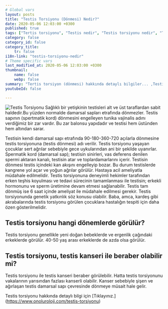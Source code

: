 ```yaml
---
# Global vars
layout: posts
title: "Testis Torsiyonu (Dönmesi) Nedir?"
date: 2020-05-06 12:03:00 +0300
published: true
tags: ["Tertis torsiyonu", "Testis nedir", "Testis torsiyonu nedir", "Testis torsiyonu testis kanseri", "testis torsiyonu tipi", "Testis torsiyonu erken müdahale", "Testis torsiyonu teşhis", "Testis torsiyonu tedavi", "Testis torsiyonu ameliyat" , "testis dönmesi", "testis torsiyonu ne zaman", "testis torsiyonu neden", "testis torsiyonu acil", "testis torsiyonu belirti", "testis torsiyonu ultrasonografi", "testis torsiyonu tipi" , "testis torsiyonu tedavi", "testis torsiyonu çözüm", "testis dönmesi ameliyatı", "testis dönmesi tedavi"]
category: false
category_id: false
category_title:
    tr: false
i18n-link: "testis-torsiyonu-nedir"
# Theme specific vars
last_modified_at: 2020-05-06 12:03:00 +0300
thumbnail:
    name: false
    webp: false
summary: "Tertis torsiyon (dönmesi) hakkında detaylı bilgiler... ,Testis nedir?, Testiste ağrı ve şişliklerin nedenleri? , Testis torsiyonu nedir?, Testis torsiyonu testis kanseriyle birlikte olur mu? , Kaç tip testis torsiyon vardır? , Testis torsiyonunda erken müdahale? , Testis torsiyonu teşhisi ve tedavisi, Testis torsiyonu ameliyatı"
youtubeId: false

---
```






![Testis Torsiyonu](/assets/img/testistorsiyonunedir.jpeg)
Sağlıklı bir yetişkinin testisleri alt ve üst taraflardan sabit haldedir.Bu yüzden normalde damarsal sapları etrafında dönmezler. Testis sapının (spertmatik kord) dönmesini engelleyen tunika vajinalis adını verdiğimiz bir zar vardır. Bu zar balonsu yapıdadır ve testisi hem üstünden hem altından sarar.

Testisin kendi damarsal sapı etrafında 90-180-360-720 açılarla dönmesine testis torsiyonuna (testis dönmesi) adı verilir. Testis torsiyonu yaşayan çocuklar sert ağrılar sebebiyle gece uykularından ani bir şekilde uyanırlar. Spermatik kord (damarsal sap); testisin sinirleri, vas deferens denilen spermi aktaran kanalı, testisin atar ve toplardamarlarını içerir. Testisin dönmesi testis içindeki kan akışını engelleyip bozar. Bu durum testislerde kangrene yol açar ve yoğun ağrılar görülür. Hastaya acil ameliyatla müdahale edilmelidir. Testis torsiyonuna deneyimli hekimler tarafından erken teşhis koyulması ve tedavi sürecinin tamamlanması ile testisin; erkekli hormonunu ve sperm üretimine devam etmesi sağlanabilir. Testis tam dönmüş ise 6 saat içinde ameliyat ile müdahale edilmesi gerekir. Testis torsiyonunda genetik yatkınlık söz konusu olabilir. Baba, amca, kardeş gibi akrabalarında testis torsiyonu görülen çocuklara hastalığın tespiti için daha özen gösterilmelidir.

## Testis torsiyonu hangi dönemlerde görülür?

Testis torsiyonu genellikle yeni doğan bebeklerde ve ergenlik çağındaki erkeklerde görülür. 40-50 yaş arası erkeklerde de azda olsa görülür.

## Testis torsiyonu, testis kanseri ile beraber olabilir mi?

Testis torsiyonu ile testis kanseri beraber görülebilir. Hatta testis torsiyonunu vakalarının yarısından fazlası kanserli olabilir. Kanser sebebiyle şişen ve ağırlaşan testis damarsal sapı çevresinde dönmeye müsait hale gelir.


Testis torsiyonu hakkında detaylı bilgi için [Tıklayınız.] (https://www.onoluroloji.com/testis-torsiyonu)
